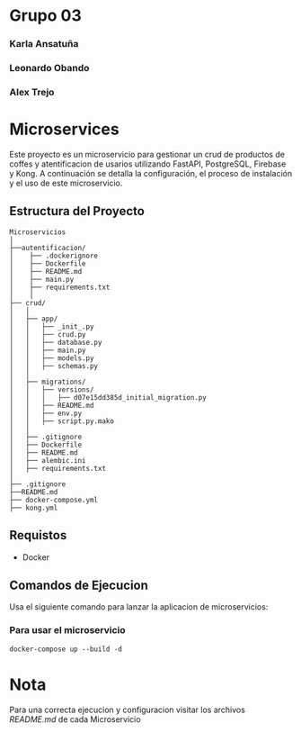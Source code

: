 # Grupo 03
### Karla Ansatuña
### Leonardo Obando
### Alex Trejo

# Microservices

Este proyecto es un microservicio para gestionar un crud de productos de coffes y atentificacion de usarios utilizando FastAPI, PostgreSQL, Firebase y Kong. A continuación se detalla la configuración, el proceso de instalación y el uso de este microservicio.

## Estructura del Proyecto
```
Microservicios
│
├──autentificacion/
│    ├── .dockerignore
│    ├── Dockerfile
│    ├── README.md
│    ├── main.py
│    ├── requirements.txt
│    │
├── crud/
│   │
│   ├── app/
│   │   ├── _init_.py
│   │   ├── crud.py
│   │   ├── database.py
│   │   ├── main.py
│   │   ├── models.py
│   │   ├── schemas.py
│   │
│   ├── migrations/
│   │   ├── versions/
│   │   │   ├── d07e15dd385d_initial_migration.py
│   │   ├── README.md
│   │   ├── env.py
│   │   ├── script.py.mako
│   │
│   ├── .gitignore
│   ├── Dockerfile
│   ├── README.md
│   ├── alembic.ini
│   ├── requirements.txt
│
├── .gitignore
├──README.md
├── docker-compose.yml
├── kong.yml
```
## Requistos

- Docker

## Comandos de Ejecucion

Usa el siguiente comando para lanzar la aplicacion de microservicios:

### Para usar el microservicio 
```
docker-compose up --build -d
```
# Nota 

Para una correcta ejecucion y configuracion visitar los archivos *README.md* de cada Microservicio